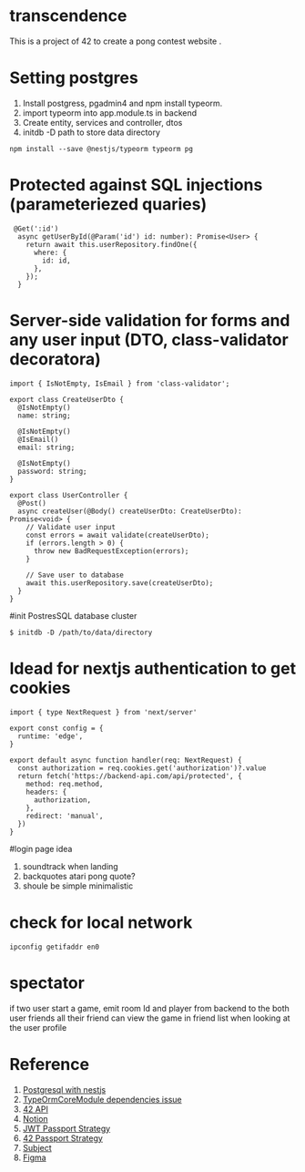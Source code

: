 # transcendence

This is a project of 42 to create a pong contest website .

# Setting postgres

1. Install postgress, pgadmin4 and npm install typeorm.
2. import typeorm into app.module.ts in backend
3. Create entity, services and controller, dtos
4. initdb -D path to store data directory

```
npm install --save @nestjs/typeorm typeorm pg
```

# Protected against SQL injections (parameteriezed quaries)

```
 @Get(':id')
  async getUserById(@Param('id') id: number): Promise<User> {
    return await this.userRepository.findOne({
      where: {
        id: id,
      },
    });
  }
```

# Server-side validation for forms and any user input (DTO, class-validator decoratora)

```
import { IsNotEmpty, IsEmail } from 'class-validator';

export class CreateUserDto {
  @IsNotEmpty()
  name: string;

  @IsNotEmpty()
  @IsEmail()
  email: string;

  @IsNotEmpty()
  password: string;
}

export class UserController {
  @Post()
  async createUser(@Body() createUserDto: CreateUserDto): Promise<void> {
    // Validate user input
    const errors = await validate(createUserDto);
    if (errors.length > 0) {
      throw new BadRequestException(errors);
    }

    // Save user to database
    await this.userRepository.save(createUserDto);
  }
}
```

#init PostresSQL database cluster

```
$ initdb -D /path/to/data/directory

```

# Idead for nextjs authentication to get cookies

```
import { type NextRequest } from 'next/server'

export const config = {
  runtime: 'edge',
}

export default async function handler(req: NextRequest) {
  const authorization = req.cookies.get('authorization')?.value
  return fetch('https://backend-api.com/api/protected', {
    method: req.method,
    headers: {
      authorization,
    },
    redirect: 'manual',
  })
}
```

#login page idea

1. soundtrack when landing
2. backquotes atari pong quote?
3. shoule be simple minimalistic

# check for local network

`ipconfig getifaddr en0`

# spectator

if two user start a game, emit room Id and player from backend to the both user friends
all their friend can view the game in friend list when looking at the user profile

# Reference

1. [Postgresql with nestjs](https://blog.devgenius.io/setting-up-nestjs-with-postgresql-ac2cce9045fe)
2. [TypeOrmCoreModule dependencies issue](https://www.youtube.com/watch?v=O0fzKqswwJs)
3. [42 API](https://api.intra.42.fr/apidoc/guides/web_application_flow)
4. [Notion](https://www.notion.so/a615f8244a264c3d8cd42a9a0159d34d?v=b19aec694fe74401af8ad859f3b31a15&p=021309324ca745a0ac61fac8f57e57a9&pm=s)
5. [JWT Passport Strategy](https://betterprogramming.pub/jwt-and-passport-jwt-strategy-for-your-nestjs-rest-api-project-cafa9dd59890)
6. [42 Passport Strategy](https://github.com/ykoh42/42OAuth-NestJS)
7. [Subject](https://cdn.intra.42.fr/pdf/pdf/81790/en.subject.pdf)
8. [Figma](https://www.figma.com/file/TVlO5hWLAHQM1S8YVD1oSv/Prototype-2?type=design&node-id=0-1&t=pR2aZ37d1wnm)
